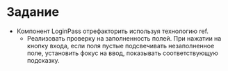 # Задание

- Компонент LoginPass отрефакторить используя технологию ref.
    - Реализовать проверку на заполненность полей. При нажатии на кнопку входа, если поля пустые подсвечивать незаполненное поле, установить фокус на ввод, показывать соответствующую подсказку.

